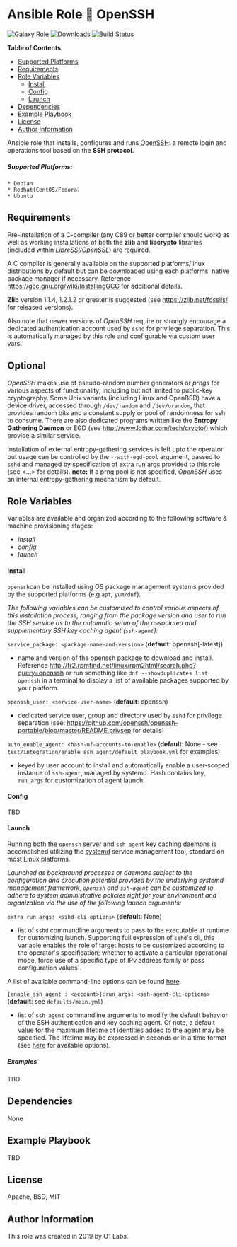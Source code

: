Ansible Role :closed_lock_with_key: OpenSSH
=========
[![Galaxy Role](https://img.shields.io/ansible/role/41457.svg)](https://galaxy.ansible.com/0x0I/openssh)
[![Downloads](https://img.shields.io/ansible/role/d/41457.svg)](https://galaxy.ansible.com/0x0I/openssh)
[![Build Status](https://travis-ci.org/0x0I/ansible-role-openssh.svg?branch=master)](https://travis-ci.org/0x0I/ansible-role-openssh)

<!-- START doctoc generated TOC please keep comment here to allow auto update -->
<!-- DON'T EDIT THIS SECTION, INSTEAD RE-RUN doctoc TO UPDATE -->
**Table of Contents**
  - [Supported Platforms](#supported-platforms)
  - [Requirements](#requirements)
  - [Role Variables](#role-variables)
      - [Install](#install)
      - [Config](#config)
      - [Launch](#launch)
  - [Dependencies](#dependencies)
  - [Example Playbook](#example-playbook)
  - [License](#license)
  - [Author Information](#author-information)
<!-- END doctoc generated TOC please keep comment here to allow auto update -->

Ansible role that installs, configures and runs [OpenSSH](https://www.openssh.com/): a remote login and operations tool based on the **SSH protocol**.

##### Supported Platforms:
```
* Debian
* Redhat(CentOS/Fedora)
* Ubuntu
```

Requirements
------------

Pre-installation of a C-compiler (any C89 or better compiler should work) as well as working installations of both the **zlib** and **libcrypto** libraries (included within *LibreSSl/OpenSSL*) are required.

A C compiler is generally available on the supported platforms/linux distributions by default but can be downloaded using each platforms' native package manager if necessary. Reference https://gcc.gnu.org/wiki/InstallingGCC for additional details.

**Zlib** version 1.1.4, 1.2.1.2 or greater is suggested (see https://zlib.net/fossils/ for released versions).

Also note that newer versions of *OpenSSH* require or strongly encourage a dedicated authentication account used by `sshd` for privilege separation. This is automatically managed by this role and configurable via custom user vars.

Optional
--------

*OpenSSH* makes use of pseudo-random number generators or *prngs* for various aspects of functionality, including but not limited to public-key cryptography. Some Unix variants (including Linux and OpenBSD) have a device driver, accessed through `/dev/random` and `/dev/urandom`, that provides random bits and a constant supply or pool of randomness for ssh to consume. There are also dedicated programs written like the **Entropy Gathering Daemon** or EGD (see http://www.lothar.com/tech/crypto/) which provide a similar service.

Installation of external entropy-gathering services is left upto the operator but usage can be controlled by the `--with-egd-pool` argument, passed to `sshd` and managed by specification of extra run args provided to this role (see <...> for details). **note:** If a prng pool is not specified, *OpenSSH* uses an internal entropy-gathering mechanism by default.

Role Variables
--------------
Variables are available and organized according to the following software & machine provisioning stages:
* _install_
* _config_
* _launch_

#### Install

`openssh`can be installed using OS package management systems provided by the supported platforms (e.g `apt`, `yum/dnf`).

_The following variables can be customized to control various aspects of this installation process, ranging from the package version and user to run the SSH service as to the automatic setup of the associated and supplementary SSH key caching agent (`ssh-agent`):_

`service_package: <package-name-and-version>` (**default**: openssh[-latest])
- name and version of the openssh package to download and install. Reference http://fr2.rpmfind.net/linux/rpm2html/search.php?query=openssh or run something like `dnf --showduplicates list openssh` in a terminal to display a list of available packages supported by your platform.

`openssh_user: <service-user-name>` (**default**: openssh)
- dedicated service user, group and directory used by `sshd` for privilege separation (see: https://github.com/openssh/openssh-portable/blob/master/README.privsep for details)

`auto_enable_agent: <hash-of-accounts-to-enable>` (**default**: None - see `test/integration/enable_ssh_agent/default_playbook.yml` for examples)
- keyed by user account to install and automatically enable a user-scoped instance of `ssh-agent`, managed by systemd. Hash contains key, `run_args` for customization of agent launch.

#### Config

TBD

#### Launch

Running both the `openssh` server and `ssh-agent` key caching daemons is accomplished utilizing the [systemd](https://www.freedesktop.org/wiki/Software/systemd/) service management tool, standard on most Linux platforms.

_Launched as background processes or daemons subject to the configuration and execution potential provided by the underlying systemd management framework, `openssh` and `ssh-agent` can be customized to adhere to system administrative policies right for your environment and organization via the use of the following launch arguments:_

`extra_run_args: <sshd-cli-options>` (**default**: None)
- list of `sshd` commandline arguments to pass to the executable at runtime for customizing launch. Supporting full expression of `sshd`'s cli, this variable enables the role of target hosts to be customized according to the operator's specification; whether to activate a particular operational mode, force use of a specific type of IPv address family or pass configuration values`.

A list of available command-line options can be found [here](https://www.freebsd.org/cgi/man.cgi?sshd(8)).

`[enable_ssh_agent : <account>]:run_args: <ssh-agent-cli-options>` (**default**: see `defaults/main.yml`)
- list of `ssh-agent` commandline arguments to modify the default behavior of the SSH authentication and key caching agent. Of note, a default value for the maximum lifetime of identities added to the agent may be specified. The lifetime may be expressed in seconds or in a time format (see [here](https://linux.die.net/man/1/ssh-agent) for available options).

##### Examples

TBD

Dependencies
------------

None

Example Playbook
----------------

TBD

License
-------

Apache, BSD, MIT

Author Information
------------------

This role was created in 2019 by O1 Labs.
